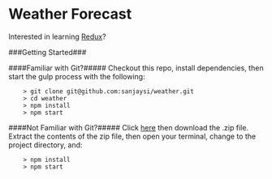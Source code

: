 # Weather Forecast

Interested in learning [Redux](https://www.udemy.com/react-redux/)?

###Getting Started###


####Familiar with Git?#####
Checkout this repo, install dependencies, then start the gulp process with the following:

```
	> git clone git@github.com:sanjaysi/weather.git
	> cd weather
	> npm install
	> npm start
```

####Not Familiar with Git?#####
Click [here](https://github.com/sanjaysi/weather/releases) then download the .zip file.  Extract the contents of the zip file, then open your terminal, change to the project directory, and:

```
	> npm install
	> npm start
```
